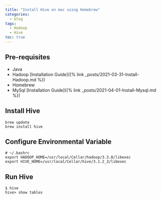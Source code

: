 ```yaml
---
title: "Install Hive on mac using Homebrew"
categories:
  - blog
tags:
  - Hadoop
  - Hive
toc: true
---
```


## Pre-requisites

- Java
- Hadoop [Installation Guide]({% link _posts/2021-03-31-Install-Hadoop.md %})
- Homebrew
- MySql [Installation Guide]({% link _posts/2021-04-01-Install-Mysql.md %})

## Install Hive

```console
brew update
brew install hive
```

## Configure Environmental Variable

```console
# ~/.bashrc
export HADOOP_HOME=/usr/local/Cellar/hadoop/3.3.0/libexec
export HIVE_HOME=/usr/local/Cellar/hive/3.1.2_3/libexec
```

## Run Hive
```console
$ hive
hive> show tables
```